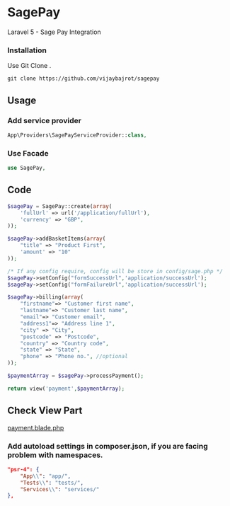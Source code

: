 # SagePay
Laravel 5 - Sage Pay Integration

### Installation
Use Git Clone .
```
git clone https://github.com/vijaybajrot/sagepay
```


## Usage

### Add service provider
```php
App\Providers\SagePayServiceProvider::class,
```

### Use Facade
```php
use SagePay,
```

## Code

```php
$sagePay = SagePay::create(array(
    'fullUrl' => url('/application/fullUrl'),
    'currency' => "GBP",
));

$sagePay->addBasketItems(array(
    "title" => "Product First",
    'amount' => "10"
));

/* If any config require, config will be store in config/sage.php */
$sagePay->setConfig("formSuccessUrl",'application/successUrl');
$sagePay->setConfig("formFailureUrl",'application/successUrl');

$sagePay->billing(array(
    "firstname"=> "Customer first name",
    "lastname"=> "Customer last name",
    "email"=> "Customer email",
    "address1"=> "Address line 1",
    "city" => "City",
    "postcode" => "Postcode",
    "country" => "Country code",
    "state" => "State",
    "phone" => "Phone no.", //optional
));

$paymentArray = $sagePay->processPayment();

return view('payment',$paymentArray);
```

## Check View Part
[payment.blade.php](./payment.blade.php)

### Add autoload settings in **composer.json**, if you are facing problem with namespaces.
```json
"psr-4": {
    "App\\": "app/",
    "Tests\\": "tests/",
    "Services\\": "services/"
},
```

